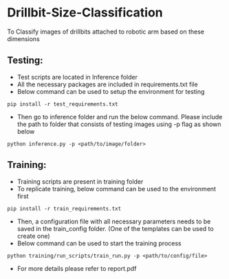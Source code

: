 # Drillbit-Size-Classification
To Classify images of drillbits attached to robotic arm based on these dimensions

## Testing:
- Test scripts are located in Inference folder
- All the necessary packages are included in requirements.txt file
- Below command can be used to setup the environment for testing
```
pip install -r test_requirements.txt
```
- Then go to inference folder and run the below command. Please include the path to folder that consists of testing images using -p flag as shown below
```
python inference.py -p <path/to/image/folder>
```

## Training:
- Training scripts are present in training folder
- To replicate training, below command can be used to the environment first
```
pip install -r train_requirements.txt
```
- Then, a configuration file with all necessary parameters needs to be saved in the train_config folder. (One of the templates can be used to create one)
- Below command can be used to start the training process
```
python training/run_scripts/train_run.py -p <path/to/config/file>
```

- For more details please refer to report.pdf

